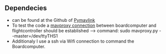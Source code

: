 ## Dependecies
- can be found at the Github of [Pymavlink](https://github.com/ArduPilot/pymavlink#installation)
- To test the code a [mavproxy connection](https://www.youtube.com/watch?v=nIuoCYauW3s) between boardcomputer and flightcontroller should be established
--> command: sudo mavproxy.py --master=/dev/ttyTHS1
- Additionaly I use a ssh via Wifi connection to command the Boardcomputer.
